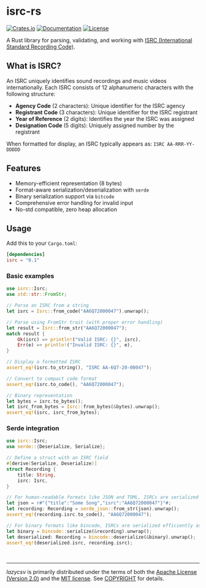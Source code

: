 # isrc-rs

[![Crates.io](https://img.shields.io/crates/v/isrc.svg)](https://crates.io/crates/isrc)
[![Documentation](https://docs.rs/isrc/badge.svg)](https://docs.rs/isrc)
[![License](https://img.shields.io/crates/l/isrc.svg)](https://github.com/contentstech-com/isrc-rs#license)

A Rust library for parsing, validating, and working with [ISRC (International Standard Recording Code)](http://isrc.ifpi.org/).

## What is ISRC?

An ISRC uniquely identifies sound recordings and music videos internationally. Each ISRC consists of 12 alphanumeric characters with the following structure:

- **Agency Code** (2 characters): Unique identifier for the ISRC agency
- **Registrant Code** (3 characters): Unique identifier for the ISRC registrant
- **Year of Reference** (2 digits): Identifies the year the ISRC was assigned
- **Designation Code** (5 digits): Uniquely assigned number by the registrant

When formatted for display, an ISRC typically appears as: `ISRC AA-RRR-YY-DDDDD`

## Features

- Memory-efficient representation (8 bytes)
- Format-aware serialization/deserialization with `serde`
- Binary serialization support via `bitcode`
- Comprehensive error handling for invalid input
- No-std compatible, zero heap allocation

## Usage

Add this to your `Cargo.toml`:

```toml
[dependencies]
isrc = "0.1"
```

### Basic examples

```rust
use isrc::Isrc;
use std::str::FromStr;

// Parse an ISRC from a string
let isrc = Isrc::from_code("AA6Q72000047").unwrap();

// Parse using FromStr trait (with proper error handling)
let result = Isrc::from_str("AA6Q72000047");
match result {
    Ok(isrc) => println!("Valid ISRC: {}", isrc),
    Err(e) => println!("Invalid ISRC: {}", e),
}

// Display a formatted ISRC
assert_eq!(isrc.to_string(), "ISRC AA-6Q7-20-00047");

// Convert to compact code format
assert_eq!(isrc.to_code(), "AA6Q72000047");

// Binary representation
let bytes = isrc.to_bytes();
let isrc_from_bytes = Isrc::from_bytes(&bytes).unwrap();
assert_eq!(isrc, isrc_from_bytes);
```

### Serde integration

```rust
use isrc::Isrc;
use serde::{Deserialize, Serialize};

// Define a struct with an ISRC field
#[derive(Serialize, Deserialize)]
struct Recording {
    title: String,
    isrc: Isrc,
}

// For human-readable formats like JSON and TOML, ISRCs are serialized as strings
let json = r#"{"title":"Some Song","isrc":"AA6Q72000047"}"#;
let recording: Recording = serde_json::from_str(json).unwrap();
assert_eq!(recording.isrc.to_code(), "AA6Q72000047");

// For binary formats like bincode, ISRCs are serialized efficiently as 8-byte arrays
let binary = bincode::serialize(&recording).unwrap();
let deserialized: Recording = bincode::deserialize(&binary).unwrap();
assert_eq!(deserialized.isrc, recording.isrc);
```

&nbsp;

---

*lazycsv* is primarily distributed under the terms of both the [Apache License
(Version 2.0)] and the [MIT license]. See [COPYRIGHT] for details.

[MIT license]: LICENSE-MIT
[Apache License (Version 2.0)]: LICENSE-APACHE
[COPYRIGHT]: COPYRIGHT
